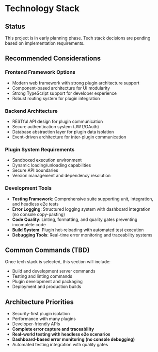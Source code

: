 # Technology Stack

## Status
This project is in early planning phase. Tech stack decisions are pending based on implementation requirements.

## Recommended Considerations

### Frontend Framework Options
- Modern web framework with strong plugin architecture support
- Component-based architecture for UI modularity
- Strong TypeScript support for developer experience
- Robust routing system for plugin integration

### Backend Architecture
- RESTful API design for plugin communication
- Secure authentication system (JWT/OAuth)
- Database abstraction layer for plugin data isolation
- Event-driven architecture for inter-plugin communication

### Plugin System Requirements
- Sandboxed execution environment
- Dynamic loading/unloading capabilities
- Secure API boundaries
- Version management and dependency resolution

### Development Tools
- **Testing Framework**: Comprehensive suite supporting unit, integration, and headless e2e tests
- **Error Logging**: Structured logging system with dashboard integration (no console copy-pasting)
- **Code Quality**: Linting, formatting, and quality gates preventing incomplete code
- **Build System**: Plugin hot-reloading with automated test execution
- **Debugging Tools**: Real-time error monitoring and traceability systems

## Common Commands (TBD)
Once tech stack is selected, this section will include:
- Build and development server commands
- Testing and linting commands
- Plugin development and packaging
- Deployment and production builds

## Architecture Priorities
- Security-first plugin isolation
- Performance with many plugins
- Developer-friendly APIs
- **Complete error capture and traceability**
- **Real-world testing with headless e2e scenarios**
- **Dashboard-based error monitoring (no console debugging)**
- Automated testing integration with quality gates